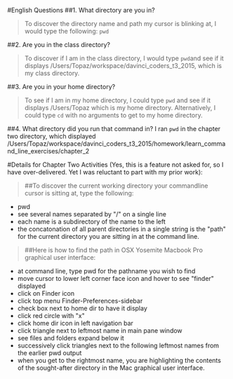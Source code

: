
#English Questions
##1. What directory are you in?
>To discover the directory name and path my cursor is blinking at, I would type the following: `pwd`

##2. Are you in the class directory?
>To discover if I am in the class directory, I would type `pwd`and see if it displays /Users/Topaz/workspace/davinci_coders_t3_2015, which is my class directory.

##3. Are you in your home directory?
>To see if I am in my home directory, I could type `pwd` and see if it displays /Users/Topaz which is my home directory. Alternatively, I could type `cd` with no arguments to get to my home directory.

##4. What directory did you run that command in?
I ran `pwd` in the chapter two directory, which displayed /Users/Topaz/workspace/davinci_coders_t3_2015/homework/learn_command_line_exercises/chapter_2


#Details for Chapter Two Activities (Yes, this is a feature not asked for, so I have over-delivered. Yet I was reluctant to part with my prior work):

>##To discover the current working directory your commandline cursor is sitting at, type the following:

* pwd
* see several names separated by "/" on a single line
* each name is a subdirectory of the name to the left
* the concatonation of all parent directories in a single string is the "path" for the current directory you are sitting in at the command line.

>##Here is how to find the path in OSX Yosemite Macbook Pro graphical user interface:

* at command line, type pwd for the pathname you wish to find
* move cursor to lower left corner face icon and hover to see "finder" displayed
* click on Finder icon
* click top menu Finder-Preferences-sidebar
* check box next to home dir to have it display
* click red circle with "x"
* click home dir icon in left navigation bar
* click triangle next to leftmost name in main pane window
* see files and folders expand below it
* successively click triangles next to the following leftmost names from the earlier pwd output
* when you get to the rightmost name, you are highlighting the contents of the sought-after directory in the Mac graphical user interface.

